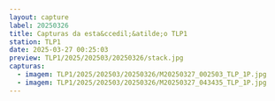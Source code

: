 ```yaml
---
layout: capture
label: 20250326
title: Capturas da esta&ccedil;&atilde;o TLP1
station: TLP1
date: 2025-03-27 00:25:03
preview: TLP1/2025/202503/20250326/stack.jpg
capturas:
  - imagem: TLP1/2025/202503/20250326/M20250327_002503_TLP_1P.jpg
  - imagem: TLP1/2025/202503/20250326/M20250327_043435_TLP_1P.jpg
---
```

